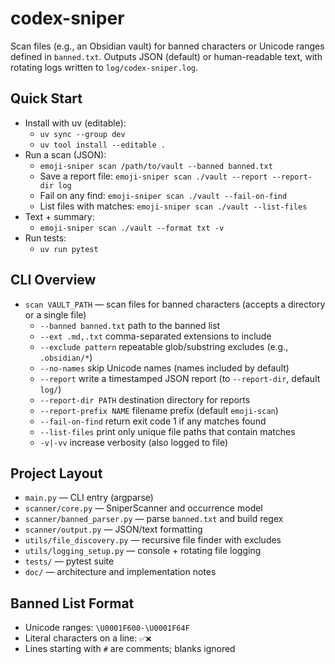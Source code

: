 # codex-sniper

Scan files (e.g., an Obsidian vault) for banned characters or Unicode ranges defined in `banned.txt`. Outputs JSON (default) or human-readable text, with rotating logs written to `log/codex-sniper.log`.

## Quick Start
- Install with uv (editable):
  - `uv sync --group dev`
  - `uv tool install --editable .`
- Run a scan (JSON):
  - `emoji-sniper scan /path/to/vault --banned banned.txt`
  - Save a report file: `emoji-sniper scan ./vault --report --report-dir log`
  - Fail on any find: `emoji-sniper scan ./vault --fail-on-find`
  - List files with matches: `emoji-sniper scan ./vault --list-files`
- Text + summary:
  - `emoji-sniper scan ./vault --format txt -v`
- Run tests:
  - `uv run pytest`

## CLI Overview
- `scan VAULT_PATH` — scan files for banned characters (accepts a directory or a single file)
  - `--banned banned.txt` path to the banned list
  - `--ext .md,.txt` comma-separated extensions to include
  - `--exclude pattern` repeatable glob/substring excludes (e.g., `.obsidian/*`)
  - `--no-names` skip Unicode names (names included by default)
  - `--report` write a timestamped JSON report (to `--report-dir`, default `log/`)
  - `--report-dir PATH` destination directory for reports
  - `--report-prefix NAME` filename prefix (default `emoji-scan`)
  - `--fail-on-find` return exit code 1 if any matches found
  - `--list-files` print only unique file paths that contain matches
  - `-v|-vv` increase verbosity (also logged to file)

## Project Layout
- `main.py` — CLI entry (argparse)
- `scanner/core.py` — SniperScanner and occurrence model
- `scanner/banned_parser.py` — parse `banned.txt` and build regex
- `scanner/output.py` — JSON/text formatting
- `utils/file_discovery.py` — recursive file finder with excludes
- `utils/logging_setup.py` — console + rotating file logging
- `tests/` — pytest suite
- `doc/` — architecture and implementation notes

## Banned List Format
- Unicode ranges: `\U0001F600-\U0001F64F`
- Literal characters on a line: `✅❌`
- Lines starting with `#` are comments; blanks ignored
